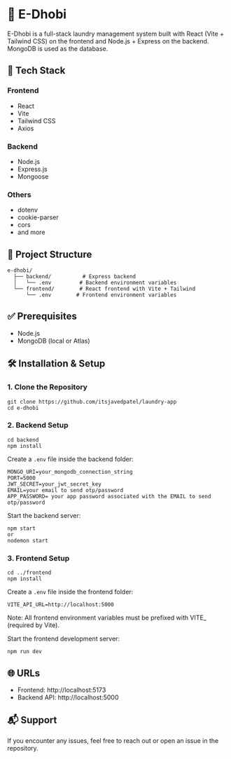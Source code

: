 # 🧺 E-Dhobi

E-Dhobi is a full-stack laundry management system built with React (Vite + Tailwind CSS) on the frontend and Node.js + Express on the backend. MongoDB is used as the database.

## 🚀 Tech Stack

### Frontend
- React
- Vite
- Tailwind CSS
- Axios

### Backend
- Node.js
- Express.js
- Mongoose

### Others
- dotenv
- cookie-parser
- cors
- and more
## 📁 Project Structure

```
e-dhobi/
  ├── backend/          # Express backend
  │   └── .env         # Backend environment variables
  └── frontend/        # React frontend with Vite + Tailwind
      └── .env        # Frontend environment variables
```

## ✅ Prerequisites

- Node.js
- MongoDB (local or Atlas)

## 🛠️ Installation & Setup

### 1. Clone the Repository
```
git clone https://github.com/itsjavedpatel/laundry-app
cd e-dhobi
```

### 2. Backend Setup
```
cd backend
npm install
```

Create a `.env` file inside the backend folder:
```
MONGO_URI=your_mongodb_connection_string
PORT=5000
JWT_SECRET=your_jwt_secret_key
EMAIL=your email to send otp/password
APP_PASSWORD= your app password associated with the EMAIL to send otp/password
```

Start the backend server:
```
npm start
or
nodemon start
```

### 3. Frontend Setup
```
cd ../frontend
npm install
```

Create a `.env` file inside the frontend folder:
```
VITE_API_URL=http://localhost:5000
```
Note: All frontend environment variables must be prefixed with VITE_ (required by Vite).

Start the frontend development server:
```
npm run dev
```

## 🌐 URLs

- Frontend: http://localhost:5173
- Backend API: http://localhost:5000

## 📬 Support

If you encounter any issues, feel free to reach out or open an issue in the repository.
